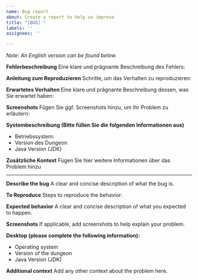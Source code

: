 ```yaml
---
name: Bug report
about: Create a report to help us improve
title: "[BUG] "
labels: ''
assignees: ''

---
```


*Note: An English version can be found below.* 

**Fehlerbeschreibung** 
Eine klare und prägnante Beschreibung des Fehlers:

**Anleitung zum Reproduzieren** 
Schritte, um das Verhalten zu reproduzieren:

**Erwartetes Verhalten** 
Eine klare und prägnante Beschreibung dessen, was Sie erwartet haben:

**Screenshots** 
Fügen Sie ggf. Screenshots hinzu, um Ihr Problem zu erläutern:

**Systembeschreibung (Bitte füllen Sie die folgenden Informationen aus)**
- Betriebssystem:
- Version des Dungeon
- Java Version (JDK)

**Zusätzliche Kontext**
Fügen Sie hier weitere Informationen über das Problem hinzu

------------------------------------------------------------------------------------

**Describe the bug**
A clear and concise description of what the bug is.

**To Reproduce**
Steps to reproduce the behavior:

**Expected behavior**
A clear and concise description of what you expected to happen.

**Screenshots**
If applicable, add screenshots to help explain your problem.

**Desktop (please complete the following information):**
 - Operating system
 - Version of the dungeon
 - Java Version (JDK)

**Additional context**
Add any other context about the problem here.

